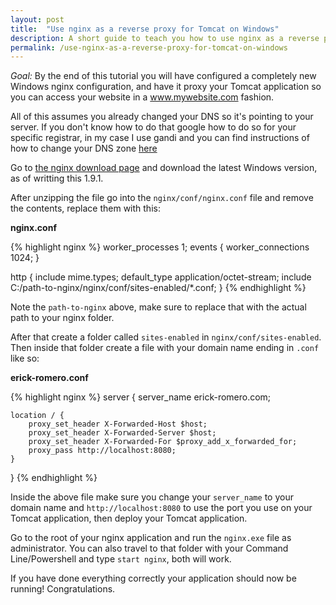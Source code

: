 ```yaml
---
layout: post
title:  "Use nginx as a reverse proxy for Tomcat on Windows"
description: A short guide to teach you how to use nginx as a reverse proxy for Tomcat allowing you to access the Tomcat deployment in a www.mywebsite.com fashion.
permalink: /use-nginx-as-a-reverse-proxy-for-tomcat-on-windows
---
```

_Goal:_ By the end of this tutorial you will have configured a completely new Windows nginx configuration, and have it proxy your Tomcat application so you can access your website in a www.mywebsite.com fashion.

All of this assumes you already changed your DNS so it's pointing to your server. If you don't know how to do that google how to do so for your specific registrar, in my case I use gandi and you can find instructions of how to change your DNS zone [here][1]

Go to [the nginx download page][2] and download the latest Windows version, as of writting this 1.9.1.

After unzipping the file go into the `nginx/conf/nginx.conf` file and remove the contents, replace them with this:

**nginx.conf**

{% highlight nginx %}
worker_processes  1;
events {
    worker_connections  1024;
}

http {
    include       mime.types;
    default_type  application/octet-stream;
    include C:/path-to-nginx/nginx/conf/sites-enabled/*.conf;
}
{% endhighlight %}

Note the `path-to-nginx` above, make sure to replace that with the actual path to your nginx folder.

After that create a folder called `sites-enabled` in `nginx/conf/sites-enabled`. Then inside that folder create a file with your domain name ending in `.conf` like so:

**erick-romero.conf**

{% highlight nginx %}
server {
    server_name  erick-romero.com;

    location / {
        proxy_set_header X-Forwarded-Host $host;
        proxy_set_header X-Forwarded-Server $host;
        proxy_set_header X-Forwarded-For $proxy_add_x_forwarded_for;
        proxy_pass http://localhost:8080;
    }
}
{% endhighlight %}

Inside the above file make sure you change your `server_name` to your domain name and `http://localhost:8080` to use the port you use on your Tomcat application, then deploy your Tomcat application.

Go to the root of your nginx application and run the `nginx.exe` file as administrator. You can also travel to that folder with your Command Line/Powershell and type `start nginx`, both will work.

If you have done everything correctly your application should now be running! Congratulations.

[1]: https://wiki.gandi.net/en/dns
[2]: http://nginx.org/en/download.html
